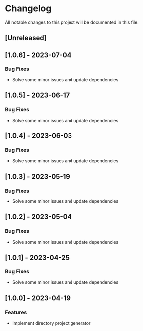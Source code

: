 # Changelog

All notable changes to this project will be documented in this file.

## [Unreleased]
## [1.0.6] - 2023-07-04

### Bug Fixes

- Solve some minor issues and update dependencies

## [1.0.5] - 2023-06-17

### Bug Fixes

- Solve some minor issues and update dependencies

## [1.0.4] - 2023-06-03

### Bug Fixes

- Solve some minor issues and update dependencies

## [1.0.3] - 2023-05-19

### Bug Fixes

- Solve some minor issues and update dependencies

## [1.0.2] - 2023-05-04

### Bug Fixes

- Solve some minor issues and update dependencies

## [1.0.1] - 2023-04-25

### Bug Fixes

- Solve some minor issues and update dependencies

## [1.0.0] - 2023-04-19

### Features

- Implement directory project generator

<!-- generated by git-cliff -->
